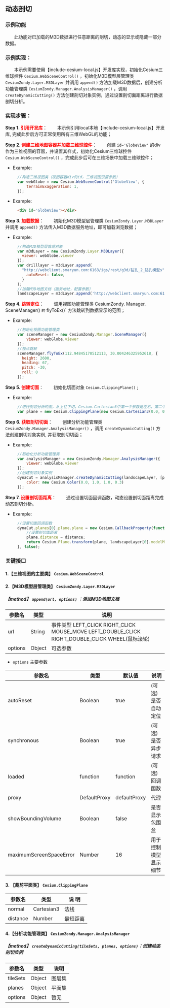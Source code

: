## 动态剖切

### 示例功能

&ensp;&ensp;&ensp;&ensp;此功能对已加载的M3D数据进行任意距离的剖切，动态的显示或隐藏一部分数据。

### 示例实现：

&ensp;&ensp;&ensp;&ensp;本示例需要使用【include-cesium-local.js】开发库实现，初始化Cesium三维球控件 `Cesium.WebSceneControl()` ，初始化M3D模型层管理类 `CesiumZondy.Layer.M3DLayer` 并调用 `append()` 方法加载M3D数据后，创建分析功能管理类 `CesiumZondy.Manager.AnalysisManager()` ，调用 `createDynamicCutting()` 方法创建剖切对象实例，通过设置剖切面距离进行数据剖切分析。

### 实现步骤：

**Step 1. <font color=red>引用开发库</font>**：
&ensp;&ensp;&ensp;&ensp;本示例引用local本地【include-cesium-local.js】开发库, 完成此步后方可正常使用所有三维WebGL的功能；

**Step 2. <font color=red>创建三维地图容器并加载三维球控件</font>**：
&ensp;&ensp;&ensp;&ensp;创建 `id='GlobeView'` 的div作为三维视图的容器，并设置其样式，初始化Cesium三维球控件 `Cesium.WebSceneControl()` ，完成此步后可在三维场景中加载三维球控件；

* Example:
  ``` Javascript
    //构造三维视图类（视图容器div的id，三维视图设置参数）
    var webGlobe = new Cesium.WebSceneControl('GlobeView', {
        terrainExaggeration: 1,
    });
  ```

* Example:
  ``` html
    <div id='GlobeView'></div>
  ```

**Step 3. <font color=red>加载数据</font>**：
&ensp;&ensp;&ensp;&ensp;初始化M3D模型层管理类 `CesiumZondy.Layer.M3DLayer` 并调用 `append()` 方法传入M3D数据服务地址，即可加载浏览数据；

* Example:
  ``` Javascript
    //构造M3D模型层管理对象
    var m3dLayer = new CesiumZondy.Layer.M3DLayer({
      viewer: webGlobe.viewer
    });
    var drilllayer = m3dLayer.append(
      "http://webclient.smaryun.com:6163/igs/rest/g3d/钻孔_2_钻孔模型s", {
        autoReset: false,
      }
    );
    //加载M3D地图文档（服务地址，配置参数）
    landscapeLayer = m3dLayer.append('http://webclient.smaryun.com:6163/igs/rest/g3d/钻孔分层点_Sur_000_Ent', {});
  ```

**Step 4. <font color=red>跳转定位</font>**：
&ensp;&ensp;&ensp;&ensp;调用视图功能管理类 CesiumZondy. Manager. SceneManager() ` 的 ` flyToEx()` 方法跳转到数据显示的范围；

* Example:
  ``` Javascript
    //初始化视图功能管理类
    var sceneManager = new CesiumZondy.Manager.SceneManager({
        viewer: webGlobe.viewer
    });
    //视点跳转
    sceneManager.flyToEx(112.94845170512113, 30.004246325952618, {
      height: 2600,
      heading: 67,
      pitch: -30,
      roll: 0
    });
  ```

**Step 5. <font color=red>创建切面</font>**：
&ensp;&ensp;&ensp;&ensp;初始化切面对象 `Cesium.ClippingPlane()` ; 

* Example:
  ``` Javascript
    //进行剖切分析的面，从上往下切，Cesium.Cartesian3中第一个参数是左右，第二个参数是前后，第三个参数是上下
    var plane = new Cesium.ClippingPlane(new Cesium.Cartesian3(0.0, 0.0, -1.0), -500.0)
  ```

**Step 6. <font color=red>获取剖切切面</font>**：
&ensp;&ensp;&ensp;&ensp;创建分析功能管理类 `CesiumZondy.Manager.AnalysisManager()` ，调用 `createDynamicCutting()` 方法创建剖切对象实例, 并获取剖切切面；

* Example:
  ``` Javascript
    //初始化分析功能管理类
    var analysisManager = new CesiumZondy.Manager.AnalysisManager({
        viewer: webGlobe.viewer
    });
    //创建剖切对象实例
    dynaCut = analysisManager.createDynamicCutting(landscapeLayer, [plane], {
        color: new Cesium.Color(0.0, 1.0, 1.0, 0.3)
    });
  ```

**Step 7. <font color=red>设置剖切面距离</font>**：
&ensp;&ensp;&ensp;&ensp;通过设置切面回调函数，动态设置剖切面距离完成动态剖切分析。

* Example:
  ``` Javascript
    //设置切面回调函数
    dynaCut.planes[0].plane.plane = new Cesium.CallbackProperty(function(date) {
        //设置剖切面距离
        plane.distance = distance;
        return Cesium.Plane.transform(plane, landscapeLayer[0].modelMatrix, new Cesium.ClippingPlane(Cesium.Cartesian3.UNIT_X, 0.0));
    }, false);
  ```

### 关键接口

#### 1.【三维视图的主要类】 `Cesium.WebSceneControl`

#### 2.【M3D模型层管理类】 `CesiumZondy.Layer.M3DLayer`

##### 【method】 `append(url, options)` ：添加M3D地图文档

|参数名|类型|说明|
|-|-|-|
|url|String|事件类型 LEFT_CLICK RIGHT_CLICK MOUSE_MOVE LEFT_DOUBLE_CLICK RIGHT_DOUBLE_CLICK WHEEL(鼠标滚轮)|
|options|Object|可选参数|

* `options` 主要参数

|参数名|类型|默认值|说明|
|-|-|-|-|
|autoReset|Boolean|true|(可选)是否自动定位|
|synchronous|Boolean|true|(可选)是否异步请求|
|loaded|function|function|(可选)回调函数|
|proxy|DefaultProxy|defaultProxy|代理|
|showBoundingVolume|Boolean|false|是否显示包围盒|
|maximumScreenSpaceError|Number|16|用于控制模型显示细节|

#### 3. 【裁剪平面类】 `Cesium.ClippingPlane`

|参数名|类型|说 明|
|-|-|-|
|normal|Cartesian3|法线|
|distance|Number|最短距离|

#### 4.【分析功能管理类】 `CesiumZondy.Manager.AnalysisManager`

##### 【method】 `createDynamicCutting(tileSets, planes, options)`：创建动态剖切实例

|参数名|类型|说明|
|-|-|-|
|tileSets|Object|图层集|
|planes|Object|平面集|
|options|Object|暂无|
